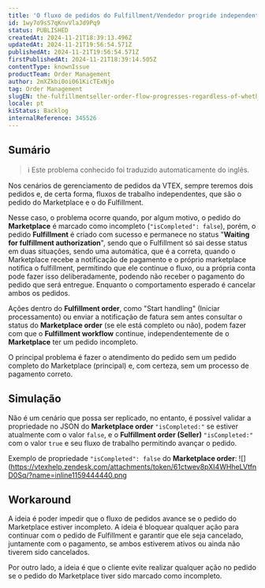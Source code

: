 ```yaml
---
title: 'O fluxo de pedidos do Fulfillment/Vendedor progride independentemente de ter o sinalizador de pedido incompleto (isCompleted=false) no pedido do Marketplace'
id: 1wy7o9sS7qKnvVlaJd9Pq9
status: PUBLISHED
createdAt: 2024-11-21T18:39:13.496Z
updatedAt: 2024-11-21T19:56:54.571Z
publishedAt: 2024-11-21T19:56:54.571Z
firstPublishedAt: 2024-11-21T18:39:14.505Z
contentType: knownIssue
productTeam: Order Management
author: 2mXZkbi0oi061KicTExNjo
tag: Order Management
slugEN: the-fulfillmentseller-order-flow-progresses-regardless-of-whether-it-has-the-incomplete-order-flag-iscompletedfalse-in-the-marketplace-order
locale: pt
kiStatus: Backlog
internalReference: 345526
---
```


## Sumário

>ℹ️ Este problema conhecido foi traduzido automaticamente do inglês.



Nos cenários de gerenciamento de pedidos da VTEX, sempre teremos dois pedidos e, de certa forma, fluxos de trabalho independentes, que são o pedido do Marketplace e o do Fulfillment.

Nesse caso, o problema ocorre quando, por algum motivo, o pedido do **Marketplace** é marcado como incompleto (`"isCompleted": false`), porém, o pedido **Fulfillment** é criado com sucesso e permanece no status "**Waiting for fulfillment authorization**", sendo que o Fulfillment só sai desse status em duas situações, sendo uma automática, que é a correta, quando o Marketplace recebe a notificação de pagamento e o próprio marketplace notifica o fulfillment, permitindo que ele continue o fluxo, ou a própria conta pode fazer isso deliberadamente, podendo não receber o pagamento do pedido que será entregue. Enquanto o comportamento esperado é cancelar ambos os pedidos.

Ações dentro do **Fulfillment order**, como "Start handling" (Iniciar processamento) ou enviar a notificação de fatura sem antes consultar o status do **Marketplace order** (se ele está completo ou não), podem fazer com que o **Fulfillment workflow** continue, independentemente de o **Marketplace** ter um pedido incompleto.

O principal problema é fazer o atendimento do pedido sem um pedido completo do Marketplace (principal) e, com certeza, sem um processo de pagamento correto.

## Simulação



Não é um cenário que possa ser replicado, no entanto, é possível validar a propriedade no JSON do **Marketplace order** `"isCompleted:"` se estiver atualmente com o valor `false`, e o **Fulfillment order (Seller)** `"isCompleted:"` com o valor `true` e seu fluxo de trabalho permitindo avançar o pedido.

Exemplo de propriedade `"isCompleted": false` do **Marketplace order**:
 ![](https://vtexhelp.zendesk.com/attachments/token/61ctwev8pXI4WHheLVtfnD0Sq/?name=inline1159444440.png

## Workaround


A ideia é poder impedir que o fluxo de pedidos avance se o pedido do Marketplace estiver incompleto. A ideia é bloquear qualquer ação para continuar com o pedido de Fulfillment e garantir que ele seja cancelado, juntamente com o pagamento, se ambos estiverem ativos ou ainda não tiverem sido cancelados.

Por outro lado, a ideia é que o cliente evite realizar qualquer ação no pedido se o pedido do Marketplace tiver sido marcado como incompleto.


